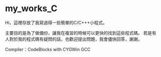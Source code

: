 ﻿# my_works_C

Hi，這裡存放了我寫過得一些簡單的C/C+++小程式。

主要目的是為了做備份，讓我在複習的時候可以更快的找到這些程式碼。 若是有人對於我的程式碼有疑問的話，也歡迎提出問題，我會儘快回答，謝謝。

Compiler：CodeBlocks with CYGWin GCC
